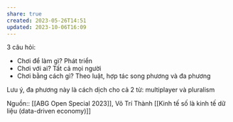 ```yaml
---
share: true
created: 2023-05-26T14:51
updated: 2023-10-06T16:09
---
```

3 câu hỏi:
- Chơi để làm gì? Phát triển
- Chơi với ai? Tất cả mọi người
- Chơi bằng cách gì? Theo luật, hợp tác song phương và đa phương

Lưu ý, đa phương này là cách dịch cho cả 2 từ: multiplayer và pluralism


Nguồn:: [[ABG Open Special 2023]], Võ Trí Thành
[[Kinh tế số là kinh tế dữ liệu (data-driven economy)]]
